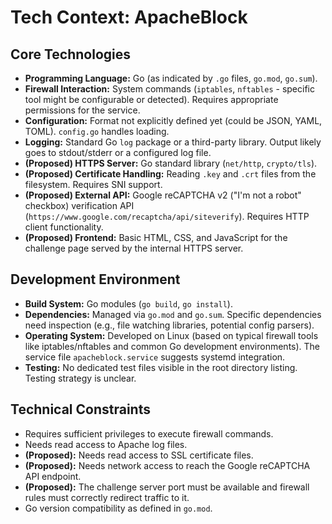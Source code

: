# Tech Context: ApacheBlock

## Core Technologies

-   **Programming Language:** Go (as indicated by `.go` files, `go.mod`, `go.sum`).
-   **Firewall Interaction:** System commands (`iptables`, `nftables` - specific tool might be configurable or detected). Requires appropriate permissions for the service.
-   **Configuration:** Format not explicitly defined yet (could be JSON, YAML, TOML). `config.go` handles loading.
-   **Logging:** Standard Go `log` package or a third-party library. Output likely goes to stdout/stderr or a configured log file.
-   **(Proposed) HTTPS Server:** Go standard library (`net/http`, `crypto/tls`).
-   **(Proposed) Certificate Handling:** Reading `.key` and `.crt` files from the filesystem. Requires SNI support.
-   **(Proposed) External API:** Google reCAPTCHA v2 ("I'm not a robot" checkbox) verification API (`https://www.google.com/recaptcha/api/siteverify`). Requires HTTP client functionality.
-   **(Proposed) Frontend:** Basic HTML, CSS, and JavaScript for the challenge page served by the internal HTTPS server.

## Development Environment

-   **Build System:** Go modules (`go build`, `go install`).
-   **Dependencies:** Managed via `go.mod` and `go.sum`. Specific dependencies need inspection (e.g., file watching libraries, potential config parsers).
-   **Operating System:** Developed on Linux (based on typical firewall tools like iptables/nftables and common Go development environments). The service file `apacheblock.service` suggests systemd integration.
-   **Testing:** No dedicated test files visible in the root directory listing. Testing strategy is unclear.

## Technical Constraints

-   Requires sufficient privileges to execute firewall commands.
-   Needs read access to Apache log files.
-   **(Proposed):** Needs read access to SSL certificate files.
-   **(Proposed):** Needs network access to reach the Google reCAPTCHA API endpoint.
-   **(Proposed):** The challenge server port must be available and firewall rules must correctly redirect traffic to it.
-   Go version compatibility as defined in `go.mod`.
